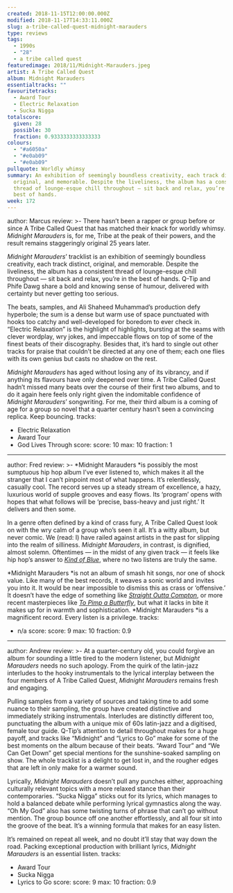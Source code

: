 ```yaml
---
created: 2018-11-15T12:00:00.000Z
modified: 2018-11-17T14:33:11.000Z
slug: a-tribe-called-quest-midnight-marauders
type: reviews
tags:
  - 1990s
  - "28"
  - a tribe called quest
featuredimage: 2018/11/Midnight-Marauders.jpeg
artist: A Tribe Called Quest
album: Midnight Marauders
essentialtracks: ""
favouritetracks:
  - Award Tour
  - Electric Relaxation
  - Sucka Nigga
totalscore:
  given: 28
  possible: 30
  fraction: 0.9333333333333333
colours:
  - "#a6050a"
  - "#e0ab09"
  - "#e0ab09"
pullquote: Worldly whimsy
summary: An exhibition of seemingly boundless creativity, each track distinct,
  original, and memorable. Despite the liveliness, the album has a consistent
  thread of lounge-esque chill throughout — sit back and relax, you’re in the
  best of hands.
week: 172
---
```

author: Marcus
review: >-
  There hasn’t been a rapper or group before or since A Tribe Called Quest that
  has matched their knack for worldly whimsy. *Midnight Marauders* is, for me,
  Tribe at the peak of their powers, and the result remains staggeringly
  original 25 years later.

  *Midnight Marauders*’ tracklist is an exhibition of seemingly boundless creativity, each track distinct, original, and memorable. Despite the liveliness, the album has a consistent thread of lounge-esque chill throughout — sit back and relax, you’re in the best of hands. Q-Tip and Phife Dawg share a bold and knowing sense of humour, delivered with certainty but never getting too serious.

  The beats, samples, and Ali Shaheed Muhammad’s production defy hyperbole; the sum is a dense but warm use of space punctuated with hooks too catchy and well-developed for boredom to ever check in. “Electric Relaxation” is the highlight of highlights, bursting at the seams with clever wordplay, wry jokes, and impeccable flows on top of some of the finest beats of their discography. Besides that, it’s hard to single out other tracks for praise that couldn’t be directed at any one of them; each one flies with its own genius but casts no shadow on the rest.

  *Midnight Marauders* has aged without losing any of its vibrancy, and if anything its flavours have only deepened over time. A Tribe Called Quest hadn’t missed many beats over the course of their first two albums, and to do it again here feels only right given the indomitable confidence of *Midnight Marauders*’ songwriting. For me, their third album is a coming of age for a group so novel that a quarter century hasn’t seen a convincing replica. Keep bouncing.
tracks:
  - Electric Relaxation
  - ­­Award Tour
  - ­­God Lives Through
score:
  score: 10
  max: 10
  fraction: 1
---
author: Fred
review: >-
  *Midnight Marauders *is possibly the most sumptuous hip hop album I’ve ever
  listened to, which makes it all the stranger that I can’t pinpoint most of
  what happens. It’s relentlessly, casually cool. The record serves up a steady
  stream of excellence, a hazy, luxurious world of supple grooves and easy
  flows. Its ‘program’ opens with hopes that what follows will be ‘precise,
  bass-heavy and just right.’ It delivers and then some.

  In a genre often defined by a kind of crass fury, A Tribe Called Quest look on with the wry calm of a group who’s seen it all. It’s a witty album, but never comic. We (read: I) have railed against artists in the past for slipping into the realm of silliness. *Midnight Marauders*, in contrast, is dignified, almost solemn. Oftentimes — in the midst of any given track — it feels like hip hop’s answer to [*Kind of Blue*](<https://audioxide.com/reviews/miles-davis-kind-of-blue/>), where no two listens are truly the same.

  *Midnight Marauders *is not an album of smash hit songs, nor one of shock value. Like many of the best records, it weaves a sonic world and invites you into it. It would be near impossible to dismiss this as crass or ‘offensive.’ It doesn’t have the edge of something like [*Straight Outta Compton*](<https://audioxide.com/reviews/nwa-straight-outta-compton/>), or more recent masterpieces like [*To Pimp a Butterfly*](<https://audioxide.com/reviews/kendrick-lamar-to-pimp-a-butterfly/>), but what it lacks in bite it makes up for in warmth and sophistication. *Midnight Marauders *is a magnificent record. Every listen is a privilege.
tracks:
  - n/a
score:
  score: 9
  max: 10
  fraction: 0.9
---
author: Andrew
review: >-
  At a quarter-century old, you could forgive an album for sounding a little
  tired to the modern listener, but *Midnight Marauders* needs no such apology.
  From the quirk of the latin-jazz interludes to the hooky instrumentals to the
  lyrical interplay between the four members of A Tribe Called Quest, *Midnight
  Marauders* remains fresh and engaging.

  Pulling samples from a variety of sources and taking time to add some nuance to their sampling, the group have created distinctive and immediately striking instrumentals. Interludes are distinctly different too, punctuating the album with a unique mix of 60s latin-jazz and a digitised, female tour guide. Q-Tip’s attention to detail throughout makes for a huge payoff, and tracks like “Midnight” and “Lyrics to Go” make for some of the best moments on the album because of their beats. “Award Tour” and “We Can Get Down” get special mentions for the sunshine-soaked sampling on show. The whole tracklist is a delight to get lost in, and the rougher edges that are left in only make for a warmer sound.

  Lyrically, *Midnight Marauders* doesn’t pull any punches either, approaching culturally relevant topics with a more relaxed stance than their contemporaries. “Sucka Nigga” sticks out for its lyrics, which manages to hold a balanced debate while performing lyrical gymnastics along the way. “Oh My God” also has some twisting turns of phrase that can’t go without mention. The group bounce off one another effortlessly, and all four sit into the groove of the beat. It’s a winning formula that makes for an easy listen.

  It’s remained on repeat all week, and no doubt it’ll stay that way down the road. Packing exceptional production with brilliant lyrics, *Midnight Marauders* is an essential listen.
tracks:
  - Award Tour
  - ­­Sucka Nigga
  - ­­Lyrics to Go
score:
  score: 9
  max: 10
  fraction: 0.9
